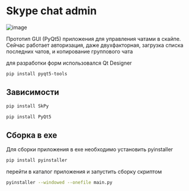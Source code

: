 # Skype chat admin
 
![image](https://user-images.githubusercontent.com/1984061/139675661-d880a635-078c-44cc-b0c7-380a2d6a66c2.png)

 Прототип GUI (PyQt5) приложения для управления чатами в скайпе. Сейчас работает авторизация, даже двухфакторная, загрузка списка последних чатов, и копирование группового чата

для разработки форм использовался Qt Designer 

```sh
pip install pyqt5-tools
```

## Зависимости
```sh
pip install SkPy
```
```sh
pip install PyQt5
```
## Сборка в exe
Для сборки приложения в exe необходимо установить pyinstaller 
```sh
pip install pyinstaller
```
перейти в каталог приложения и запустить сборку скриптом


```sh
pyinstaller --windowed --onefile main.py
```
